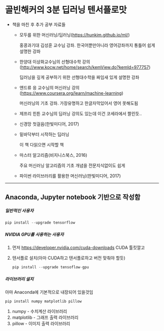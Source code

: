 # 골빈해커의 3분 딥러닝 텐서플로맛

- 책을 마친 후 추가 공부 자료들

  - 모두를 위한 머신러닝/딥러닝(<https://hunkim.github.io/ml/>)

    홍콩과기대 김성훈 교수님 강좌. 한국어뿐만아니라 영어강좌까지 통틀어 쉽게 설명한 강좌

  - 한양대 이상화교수님의 선형대수학 강의(<http://www.kocw.net/home/search/kemView.do?kemId=977757>)

    딥러닝을 깊게 공부하기 위한 선형대수학을 짜임새 있게 설명한 강좌

  - 앤드류 응 교수님의 머신러닝 강의(<https://www.coursera.org/learn/machine-learning>)

    머신러닝의 기초 강좌. 가장유명하고 한글자막있어서 영어 못해도됨

  - 제프리 힌튼 교수님의 딥러닝 강의도 있는데 이건 코세라에서 짤린듯..

  - 신경망 첫걸음(한빛미디어, 2017)

  - 밑바닥부터 시작하는 딥러닝

    이 책 다읽으면 시작할 책

  - 마스터 알고리즘(비지니스북스, 2016)

    주요 머신러닝 알고리즘의 기초 개념을 전문지식없이도 쉽게 

  - 파이썬 라이브러리를 활용한 머신러닝(한빛미디어, 2017)

----------------------------

## Anaconda, Jupyter notebook 기반으로 작성함

##### 일반적인 사용자

```python
pip install --upgrade tensorflow
```

##### NVIDIA GPU를 사용하는 사용자

1. 먼저 <https://developer.nvidia.com/cuda-downloads> CUDA 툴킷깔고

2. 텐서플로 설치(아마 CUDA하고 텐서플로하고 버전 맞춰야 할듯)

   ```python
   pip install --upgrade tensoflow-gpu
   ```

##### 라이브러리 설치

아마 Anaconda에 기본적으로 내장되어 있을것임

```python
pip install numpy matplotlib pillow
```

1. numpy - 수치계산 라이브러리
2. matplotlib - 그래프 출력 라이브러리
3. pillow - 이미지 출력 라이브러리








